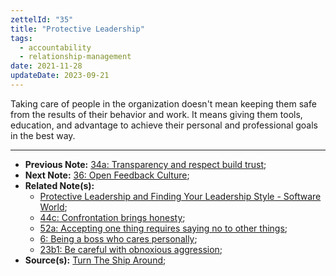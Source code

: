 ```yaml
---
zettelId: "35"
title: "Protective Leadership"
tags:
  - accountability
  - relationship-management
date: 2021-11-28
updateDate: 2023-09-21
---
```


Taking care of people in the organization doesn't mean keeping them safe from the results of their behavior and work. It means giving them tools, education, and advantage to achieve their personal and professional goals in the best way.

---

- **Previous Note:** [34a: Transparency and respect build trust](/notes/34a/);
- **Next Note:** [36: Open Feedback Culture](/notes/36/);
- **Related Note(s):**
  - [Protective Leadership and Finding Your Leadership Style - Software World](https://mediations.candost.blog/p/14-protective-leadership-and-leadership-style);
  - [44c: Confrontation brings honesty](/notes/44c/);
  - [52a: Accepting one thing requires saying no to other things](/notes/52a/);
  - [6: Being a boss who cares personally](/notes/6/);
  - [23b1: Be careful with obnoxious aggression](/notes/23b1/);
- **Source(s):** [Turn The Ship Around](/books/turn-the-ship-around-summary-book-chapter-notes/);
